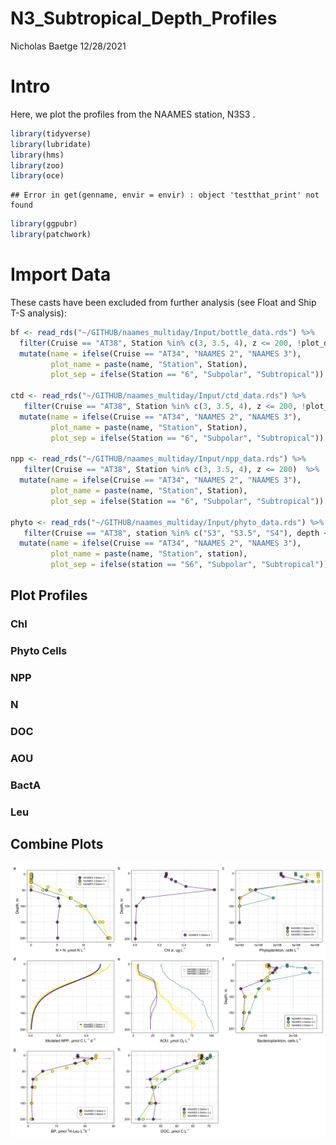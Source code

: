N3\_Subtropical\_Depth\_Profiles
================
Nicholas Baetge
12/28/2021

# Intro

Here, we plot the profiles from the NAAMES station, N3S3 .

``` r
library(tidyverse)
library(lubridate)
library(hms)
library(zoo) 
library(oce)  
```

    ## Error in get(genname, envir = envir) : object 'testthat_print' not found

``` r
library(ggpubr)
library(patchwork)
```

# Import Data

These casts have been excluded from further analysis (see Float and Ship
T-S analysis):

``` r
bf <- read_rds("~/GITHUB/naames_multiday/Input/bottle_data.rds") %>% 
  filter(Cruise == "AT38", Station %in% c(3, 3.5, 4), z <= 200, !plot_date %in% c("Sep 8 03:08",  "Sep 8 15:30", "Sep 11 03:07")) %>% 
  mutate(name = ifelse(Cruise == "AT34", "NAAMES 2", "NAAMES 3"), 
         plot_name = paste(name, "Station", Station),
         plot_sep = ifelse(Station == "6", "Subpolar", "Subtropical"))
  
ctd <- read_rds("~/GITHUB/naames_multiday/Input/ctd_data.rds") %>% 
   filter(Cruise == "AT38", Station %in% c(3, 3.5, 4), z <= 200, !plot_date %in% c("Sep 8 03:08", "Sep 8 15:30", "Sep 11 03:07"))  %>% 
  mutate(name = ifelse(Cruise == "AT34", "NAAMES 2", "NAAMES 3"), 
         plot_name = paste(name, "Station", Station),
         plot_sep = ifelse(Station == "6", "Subpolar", "Subtropical"))

npp <- read_rds("~/GITHUB/naames_multiday/Input/npp_data.rds") %>% 
   filter(Cruise == "AT38", Station %in% c(3, 3.5, 4), z <= 200)  %>% 
  mutate(name = ifelse(Cruise == "AT34", "NAAMES 2", "NAAMES 3"), 
         plot_name = paste(name, "Station", Station),
         plot_sep = ifelse(Station == "6", "Subpolar", "Subtropical"))

phyto <- read_rds("~/GITHUB/naames_multiday/Input/phyto_data.rds") %>% 
   filter(Cruise == "AT38", station %in% c("S3", "S3.5", "S4"), depth <= 200) %>% 
  mutate(name = ifelse(Cruise == "AT34", "NAAMES 2", "NAAMES 3"), 
         plot_name = paste(name, "Station", station),
         plot_sep = ifelse(station == "S6", "Subpolar", "Subtropical"))
```

## Plot Profiles

### Chl

### Phyto Cells

### NPP

### N

### DOC

### AOU

### BactA

### Leu

## Combine Plots

![](N3_Subtropical_Depth_Profiles_files/figure-gfm/combine%20plots-1.png)<!-- -->
